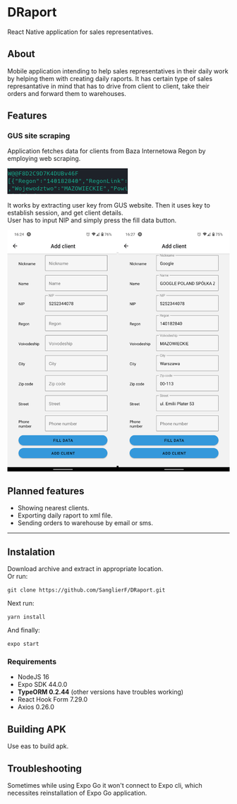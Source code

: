 # DRaport

React Native application for sales representatives.

## About

Mobile application intending to help sales representatives in their daily work by helping them with creating daily raports. It has certain type of sales represantative in mind that has to drive from client to client, take their orders and forward them to warehouses.

## Features

### GUS site scraping

Application fetches data for clients from Baza Internetowa Regon by employing web scraping.

![Client details scraped from BIR](/doc/assets/briscrap.png "Client details from BRI")

It works by extracting user key from GUS website.
Then it uses key to establish session, and get client details. \
User has to input NIP and simply press the fill data button.

![Client details](/doc/assets/clientdetails.png "Client details")

## Planned features

- Showing nearest clients.
- Exporting daily raport to xml file.
- Sending orders to warehouse by email or sms.

---

## Instalation

Download archive and extract in appropriate location. \
Or run:

```
git clone https://github.com/SanglierF/DRaport.git
```

Next run:

```
yarn install
```

And finally:

```
expo start
```

### Requirements

- NodeJS 16
- Expo SDK 44.0.0
- **TypeORM 0.2.44** (other versions have troubles working)
- React Hook Form 7.29.0
- Axios 0.26.0

## Building APK

Use eas to build apk.

## Troubleshooting

Sometimes while using Expo Go it won't connect to Expo cli, which necessites reinstallation of Expo Go application.
